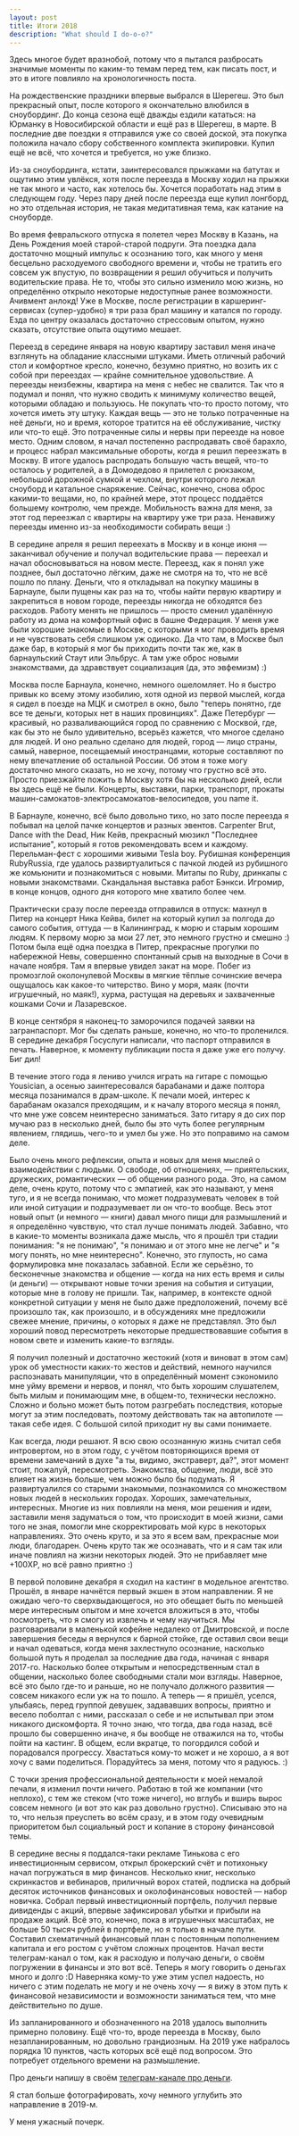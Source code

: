 ```yaml
---
layout: post
title: Итоги 2018
description: "What should I do-o-o?"
---
```


Здесь многое будет вразнобой, потому что я пытался разбросать значимые моменты по каким-то темам перед тем, как писать пост, и это в итоге повлияло на хронологичность поста.



На рождественские праздники впервые выбрался в Шерегеш. Это был прекрасный опыт, после которого я окончательно влюбился в сноубординг. До конца сезона ещё дважды ездили кататься: на Юрманку в Новосибирской области и ещё раз в Шерегеш, в марте. В последние две поездки я отправился уже со своей доской, эта покупка положила начало сбору собственного комплекта экипировки. Купил ещё не всё, что хочется и требуется, но уже близко.

Из-за сноубординга, кстати, заинтересовался прыжками на батутах и ощутимо этим увлёкся, хотя после переезда в Москву ходил на прыжки не так много и часто, как хотелось бы. Хочется поработать над этим в следующем году. Через пару дней после переезда еще купил лонгборд, но это отдельная история, не такая медитативная тема, как катание на сноуборде.



Во время февральского отпуска я полетел через Москву в Казань, на День Рождения моей старой-старой подруги. Эта поездка дала достаточно мощный импульс к осознанию того, как много у меня бесцельно расходуемого свободного времени и, чтобы не тратить его совсем уж впустую, по возвращении я решил обучиться и получить водительские права. Не то, чтобы это сильно изменило мою жизнь, но определённо открыло некоторые недоступные ранее возможности. Ачивмент анлокд! Уже в Москве, после регистрации в каршеринг-сервисах (супер-удобно) я три раза брал машину и катался по городу. Езда по центру оказалась достаточно стрессовым опытом, нужно сказать, отсутствие опыта ощутимо мешает.



Переезд в середине января на новую квартиру заставил меня иначе взглянуть на обладание классными штуками. Иметь отличный рабочий стол и комфортное кресло, конечно, безумно приятно, но возить их с собой при переездах — крайне сомнительное удовольствие. А переезды неизбежны, квартира на меня с небес не свалится. Так что я подумал и понял, что нужно сводить к минимуму количество вещей, которыми обладаю и пользуюсь. Не покупать что-то просто потому, что хочется иметь эту штуку. Каждая вещь — это не только потраченные на неё деньги, но и время, которое тратится на её обслуживание, чистку или что-то ещё. Это потраченные силы и нервы при переезде на новое место. Одним словом, я начал постепенно распродавать своё барахло, и процесс набрал максимальные обороты, когда я решил переезжать в Москву. В итоге удалось распродать большую часть вещей, что-то осталось у родителей, а в Домодедово я прилетел с рюкзаком, небольшой дорожной сумкой и чехлом, внутри которого лежал сноуборд и катальное снаряжение. Сейчас, конечно, снова оброс какими-то вещами, но, по крайней мере, этот процесс поддаётся большему контролю, чем прежде. Мобильность важна для меня, за этот год переезжал с квартиры на квартиру уже три раза. Ненавижу переезды именно из-за необходимости собирать вещи :)



В середине апреля я решил переехать в Москву и в конце июня — заканчивал обучение и получал водительские права — переехал и начал обосновываться на новом месте. Переезд, как я понял уже позднее, был достаточно лёгким, даже не смотря на то, что не всё пошло по плану. Деньги, что я откладывал на покупку машины в Барнауле, были пущены как раз на то, чтобы найти первую квартиру и закрепиться в новом городе, переезды никогда не обходятся без расходов. Работу менять не пришлось — просто сменил удалённую работу из дома на комфортный офис в башне Федерация. У меня уже были хорошие знакомые в Москве, с которыми я мог проводить время и не чувствовать себя слишком уж одиноко. Да что там, в Москве был даже бар, в который я мог бы приходить почти так же, как в барнаульский Стаут или Эльбрус. А там уже оброс новыми знакомствами, да здравствует социализация (да, это эвфемизм) :)

Москва после Барнаула, конечно, немного ошеломляет. Но я быстро привык ко всему этому изобилию, хотя одной из первой мыслей, когда я сидел в поезде на МЦК и смотрел в окно, было "теперь понятно, где все те деньги, которых нет в наших провинциях". Даже Петербург — красивый, но разваливающийся город по сравнению с Москвой, где, как бы это не было удивительно, всерьёз кажется, что многое сделано для людей. И оно реально сделано для людей, город — лицо страны, самый, наверное, посещаемый иностранцами, которые составляют по нему впечатление об остальной России. Об этом я тоже могу достаточно много сказать, но не хочу, потому что грустно всё это. Просто приезжайте пожить в Москву хотя бы на несколько дней, если вы здесь ещё не были. Концерты, выставки, парки, транспорт, прокаты машин-самокатов-электросамокатов-велосипедов, you name it.



В Барнауле, конечно, всё было довольно тихо, но зато после переезда я побывал на целой пачке концертов и разных эвентов. Carpenter Brut, Dance with the Dead, Ник Кейв, прекрасный мюзикл "Последнее испытание", который я готов рекомендовать всем и каждому. Перельман-фест с хорошими живыми Tesla boy. Рубишная конференция RubyRussia, где удалось развиртуалиться с пачкой людей из рубишного же комьюнити и познакомиться с новыми. Митапы по Ruby, дринкапы с новыми знакомствами. Скандальная выставка работ Бэнкси. Игромир, в конце концов, одного дня которого мне хватило более чем.



Практически сразу после переезда отправился в отпуск: махнул в Питер на концерт Ника Кейва, билет на который купил за полгода до самого события, оттуда — в Калининград, к морю и старым хорошим людям. К первому морю за мои 27 лет, это немного грустно и смешно :) Потом была ещё одна поездка в Питер, прекрасные прогулки по набережной Невы, совершенно спонтанный срыв на выходные в Сочи в начале ноября. Там я впервые увидел закат на море. Побег из промозглой околонулевой Москвы в мягкие тёплые сочинские вечера ощущалось как какое-то читерство. Вино у моря, маяк (почти игрушечный, но маяк!), хурма, растущая на деревьях и захваченные кошками Сочи и Лазаревское.



В конце сентября я наконец-то заморочился подачей заявки на загранпаспорт. Мог бы сделать раньше, конечно, но что-то проленился. В середине декабря Госуслуги написали, что паспорт отправился в печать. Наверное, к моменту публикации поста я даже уже его получу. Биг дил!



В течение этого года я лениво учился играть на гитаре с помощью Yousician, а осенью заинтересовался барабанами и даже полтора месяца позанимался в драм-школе. К печали моей, интерес к барабанам оказался преходящим, и к началу второго месяца я понял, что мне уже совсем неинтересно заниматься. Зато гитару я до сих пор мучаю раз в несколько дней, было бы это чуть более регулярным явлением, глядишь, чего-то и умел бы уже. Но это поправимо на самом деле.



Было очень много рефлексии, опыта и новых для меня мыслей о взаимодействии с людьми. О свободе, об отношениях, — приятельских, дружеских, романтических — об общении разного рода. Это, на самом деле, очень круто, потому что с эмпатией, как это называют, у меня туго, и я не всегда понимаю, что может подразумевать человек в той или иной ситуации и подразумевает ли он что-то вообще. Весь этот новый опыт (и немного — книги) давал много пищи для размышлений и я определённо чувствую, что стал лучше понимать людей. Забавно, что в какие-то моменты возникала даже мысль, что я прошёл три стадии понимания: "я не понимаю", "я понимаю и от этого мне не легче" и "я могу понять, но мне неинтересно". Конечно, это глупость, но сама формулировка мне показалась забавной. Если же серьёзно, то бесконечные знакомства и общение — когда на них есть время и силы (и деньги) —  открывают новые точки зрения на события и ситуации, которые мне в голову не пришли. Так, например, в контексте одной конкретной ситуации у меня не было даже предположений, почему всё произошло так, как произошло, и в обсуждениях мне предложили свежее мнение, причины, о которых я даже не представлял. Это был хороший повод пересмотреть некоторые предшествовавшие события в новом свете и изменить какие-то взгляды.

Я получил полезный и достаточно жестокий (хотя и виноват в этом сам) урок об уместности каких-то жестов и действий, немного научился распознавать манипуляции, что в определённый момент сэкономило мне уйму времени и нервов, и понял, что быть хорошим слушателем, быть милым и понимающим мне, в общем-то, технически несложно. Сложно и больно может быть потом разгребать последствия, которые могут за этим последовать, поэтому действовать так на автопилоте — такая себе идея. С большой силой приходит ну вы сами понимаете.


Как всегда, люди решают. Я всю свою осознанную жизнь считал себя интровертом, но в этом году, с учётом повторяющихся время от времени замечаний в духе "а ты, видимо, экстраверт, да?", этот момент стоит, пожалуй, пересмотреть. Знакомства, общение, люди, всё это влияет на жизнь больше, чем можно было бы подумать. Я развиртуалился со старыми знакомыми, познакомился со множеством новых людей в нескольких городах. Хороших, замечательных, интересных. Многие из них повлияли на меня, мои решения и идеи, заставили меня задуматься о том, что происходит в моей жизни, сами того не зная, помогли мне скорректировать мой курс в некоторых направлениях. Это очень круто, и за это я всем вам, прекрасные мои люди, благодарен. Очень круто так же осознавать, что и я сам так или иначе повлиял на жизни некоторых людей. Это не прибавляет мне +100XP, но всё равно приятно :)

В первой половине декабря я сходил на кастинг в модельное агентство. Прошёл, в январе начнётся первый экшен в этом направлении. Я не ожидаю чего-то сверхвыдающегося, но это обещает быть по меньшей мере интересным опытом и мне хочется вложиться в это, чтобы посмотреть, что я смогу из извлечь и чему научиться. Мы разговаривали в маленькой кофейне недалеко от Дмитровской, и после завершения беседы я вернулся к барной стойке, где оставил свои вещи и начал одеваться, когда меня захлестнуло осознание, насколько большой путь я проделал за последние два года, начиная с января 2017-го. Насколько более открытым и непосредственным стал в общении, насколько более свободными стали мои взгляды. Наверное, всё это было где-то и раньше, но не получало должного развития — совсем никакого если уж на то пошло. А теперь — я пришёл, уселся, улыбаясь, перед группой девушек, задававших вопросы, приятно и весело поболтал с ними, рассказал о себе и не испытывал при этом никакого дискомфорта. Я точно знаю, что тогда, два года назад, всё прошло бы совершенно иначе, я бы вообще не отважился на то, чтобы пойти на кастинг. В общем, если вкратце, то погордился собой и порадовался прогрессу. Хвастаться кому-то может и не хорошо, а я вот хочу с вами поделиться. Порадуйтесь за меня, потому что я радуюсь. :)



С точки зрения профессиональной деятельности к моей немалой печали, я изменил почти ничего. Работаю в той же компании (что неплохо), с тем же стеком (что тоже ничего), но вглубь и вширь вырос совсем немного (и вот это как раз довольно грустно). Списываю это на то, что нельзя преуспеть во всём сразу, и в этом году очевидным приоритетом был социальный рост и копание в сторону финансовой темы.



В середине весны я поддался-таки рекламе Тинькова с его инвестиционным сервисом, открыл брокерский счёт и потихоньку начал погружаться в мир финансов. Несколько книг, несколько скринкастов и вебинаров, приличный ворох статей, подписка на добрый десяток источников финансовых и околофинансовых новостей — набор новичка. Собрал первый инвестиционный портфель, получил первые дивиденды с акций, впервые зафиксировал убытки и прибыли на продаже акций. Всё это, конечно, пока в игрушечных масштабах, не больше 50 тысяч рублей в портфеле, но я только в начале пути. Составил схематичный финансовый план с постоянным пополнением капитала и его ростом с учётом сложных процентов. Начал вести телеграм-канал о том, как я расходую и получаю деньги, о своём погружении в финансы и это вот всё. Теперь я могу говорить о деньгах много и долго :D Наверняка кому-то уже этим успел надоесть, но ничего с этим поделать не могу и не очень хочу — я вижу в этом путь к финансовой независимости и возможности заниматься тем, что мне действительно по душе.



Из запланированного и обозначенного на 2018 удалось выполнить примерно половину. Ещё что-то, вроде переезда в Москву, было незапланированным, но довольно грандиозным. На 2019 уже набралось порядка 10 пунктов, часть которых всё ещё под вопросом. Это потребует отдельного времени на размышление.

Про деньги напишу в своём [телеграм-канале про деньги](https://t.me/successismyonlymthrfckngoption).

Я стал больше фотографировать, хочу немного углубить это направление в 2019-м.

У меня ужасный почерк.
